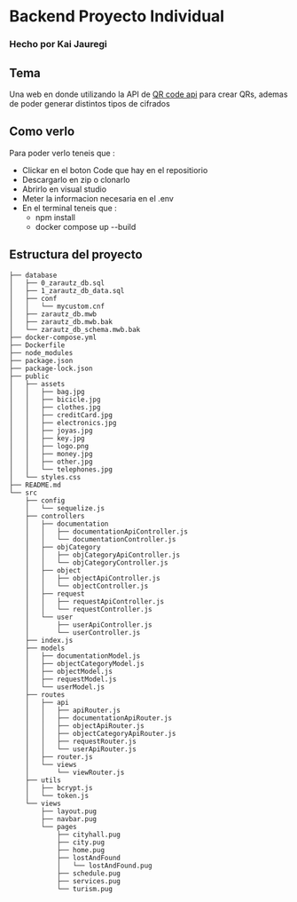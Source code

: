 # Backend Proyecto Individual
### Hecho por Kai Jauregi

## Tema
Una web en donde utilizando la API de [QR code api](https://goqr.me/api/) para crear QRs,
ademas de poder generar distintos tipos de cifrados

## Como verlo
Para poder verlo teneis que :

- Clickar en el boton Code que hay en el repositiorio 
- Descargarlo en zip o clonarlo
- Abrirlo en visual studio
- Meter la informacion necesaria en el .env
- En el terminal teneis que :
    - npm install
    - docker compose up --build

## Estructura del proyecto

```
├── database
│   ├── 0_zarautz_db.sql
│   ├── 1_zarautz_db_data.sql
│   ├── conf
│   │   └── mycustom.cnf
│   ├── zarautz_db.mwb
│   ├── zarautz_db.mwb.bak
│   └── zarautz_db_schema.mwb.bak
├── docker-compose.yml
├── Dockerfile
├── node_modules
├── package.json
├── package-lock.json
├── public
│   ├── assets
│   │   ├── bag.jpg
│   │   ├── bicicle.jpg
│   │   ├── clothes.jpg
│   │   ├── creditCard.jpg
│   │   ├── electronics.jpg
│   │   ├── joyas.jpg
│   │   ├── key.jpg
│   │   ├── logo.png
│   │   ├── money.jpg
│   │   ├── other.jpg
│   │   └── telephones.jpg
│   └── styles.css
├── README.md
└── src
    ├── config
    │   └── sequelize.js
    ├── controllers
    │   ├── documentation
    │   │   ├── documentationApiController.js
    │   │   └── documentationController.js
    │   ├── objCategory
    │   │   ├── objCategoryApiController.js
    │   │   └── objCategoryController.js
    │   ├── object
    │   │   ├── objectApiController.js
    │   │   └── objectController.js
    │   ├── request
    │   │   ├── requestApiController.js
    │   │   └── requestController.js
    │   └── user
    │       ├── userApiController.js
    │       └── userController.js
    ├── index.js
    ├── models
    │   ├── documentationModel.js
    │   ├── objectCategoryModel.js
    │   ├── objectModel.js
    │   ├── requestModel.js
    │   └── userModel.js
    ├── routes
    │   ├── api
    │   │   ├── apiRouter.js
    │   │   ├── documentationApiRouter.js
    │   │   ├── objectApiRouter.js
    │   │   ├── objectCategoryApiRouter.js
    │   │   ├── requestRouter.js
    │   │   └── userApiRouter.js
    │   ├── router.js
    │   └── views
    │       └── viewRouter.js
    ├── utils
    │   ├── bcrypt.js
    │   └── token.js
    └── views
        ├── layout.pug
        ├── navbar.pug
        └── pages
            ├── cityhall.pug
            ├── city.pug
            ├── home.pug
            ├── lostAndFound
            │   └── lostAndFound.pug
            ├── schedule.pug
            ├── services.pug
            └── turism.pug
```
